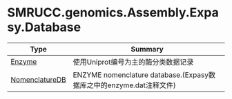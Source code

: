 ﻿
# SMRUCC.genomics.Assembly.Expasy.Database

|Type|Summary|
|----|-------|
|[Enzyme](./Enzyme.md)|使用Uniprot编号为主的酶分类数据记录|
|[NomenclatureDB](./NomenclatureDB.md)|ENZYME nomenclature database.(Expasy数据库之中的enzyme.dat注释文件)|

